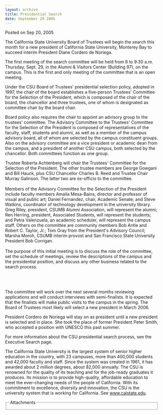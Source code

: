```yaml
---
layout: archive
title: Presidential Search
date: September 20 2005
---
```





<span class="date">Posted on Sep 20, 2005    </span>
<p>The California State University Board of Trustees will begin the
search this month for a new president of California State
University, Monterey Bay to succeed interim President Diane Cordero
de Noriega.</p>
<p>The first meeting of the search committee will be held from 8 to
9:30 a.m. Thursday, Sept. 29, in the Alumni &amp; Visitors Center
(Building 97), on the campus. This is the first and only meeting of
the committee that is an open meeting.</p>
<p>Under the CSU Board of Trustees&apos; presidential selection policy,
adopted in 1997, the chair of the board establishes a five-person
Trustees&apos; Committee for the Selection of the President, which is
composed of the chair of the board, the chancellor and three
trustees, one of whom is designated as committee chair by the board
chair.</p>
<p>Board policy also requires the chair to appoint an advisory
group to the trustees&apos; committee. The Advisory Committee to the
Trustees&apos; Committee for the Selection of the President is composed
of representatives of the faculty, staff, students and alumni, as
well as a member of the campus advisory board, all of whom are
selected by the campus constituent groups. Also on the advisory
committee are a vice president or academic dean from the campus,
and a president of another CSU campus, both selected by the
chancellor. Both committees function as one group.</p>
<p>Trustee Roberta Achtenberg will chair the Trustees&apos; Committee
for the Selection of the President. The other trustee members are
George Gowgani and Bill Hauck, plus CSU Chancellor Charles B. Reed
and Trustee Chair Murray Galinson. The latter two are ex-officio to
the committee.<br>
<br>
Members of the Advisory Committee for the Selection of the
President include faculty members Amalia Mesa-Bains, director and
professor of visual and public art; Daniel Fernandez, chair,
Academic Senate; and Steve Watkins, coordinator of technology
development in the university library. Greg Riley, president, CSUMB
Alumni Association, will represent the alumni; Ren Herring,
president, Associated Students, will represent the students; and
Petra Valenzuela, an academic scheduler, will represent the campus
staff. Others on the committee are community members Bob Antle and
Robert C. Taylor, Jr.; Tom Gray from the President&apos;s Advisory
Council; Marsha Moroh, CSUMB interim provost and San Francisco
State University President Bob Corrigan.<br>
<br>
The purpose of this initial meeting is to discuss the role of the
committee, set the schedule of meetings, review the descriptions of
the campus and the presidential position, and discuss any other
business related to the search process.</br></br></br></br></p>
<p>The committee will work over the next several months reviewing
applications and will conduct interviews with semi-finalists. It is
expected that the finalists will make public visits to the campus
in the spring. The Board of Trustees most likely will select a new
president in March 2006.</p>
<p>President Cordero de Noriega will stay on as president until a
new president is selected and in place. She took the place of
former President Peter Smith, who accepted a position with UNESCO
this past summer.</p>
<p>For more information about the CSU presidential search process,
see the Executive Search page.</p>
<p>The California State University is the largest system of senior
higher education in the country, with 23 campuses, more than
400,000 students and 42,000 faculty and staff. Since the system was
created in 1961, it has awarded about 2 million degrees, about
82,000 annually. The CSU is renowned for the quality of its
teaching and for the job-ready graduates it produces. Its mission
is to provide high-quality, affordable education to meet the
ever-changing needs of the people of California. With its
commitment to excellence, diversity and innovation, the CSU is the
university system that is working for California. See <a href="http://www.calstate.edu" rel="nofollow">www.calstate.edu</a>.</p>
<fieldset class="fieldgroup group-attachments">
<legend>Attachments</legend>
<div class="field field-type-emvideo field-field-attach-video">
<div class="field-items">
<div class="field-item odd">
<div class="emvideo emvideo-video emvideo-"/>
</div>
</div>
</div>
</fieldset>

